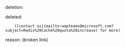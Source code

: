 deletion:

deleted:

		([contact us](mailto:wapteams@microsoft.com?subject=Redis%20Cache%20quota%20increase) for more)

reason: (broken link)

